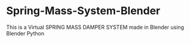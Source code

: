 # Spring-Mass-System-Blender
This is a Virtual SPRING MASS DAMPER SYSTEM made in Blender using Blender Python
